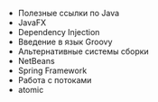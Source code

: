 * ﻿Полезные ссылки по Java
* JavaFX
* Dependency Injection
* Введение в язык Groovy
* Альтернативные системы сборки
* NetBeans
* Spring Framework
* Работа с потоками
* atomic
